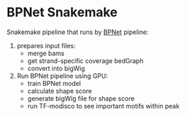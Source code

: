 # BPNet Snakemake 

Snakemake pipeline that runs by [BPNet](https://github.com/kundajelab/basepairmodels) pipeline:
1. prepares input files:
   	- merge bams
	- get strand-specific coverage bedGraph
 	- convert into bigWig 
3. Run BPNet pipeline using GPU:
	- train BPNet model  
	- calculate shape score
	- generate bigWig file for shape score
	- run TF-modisco to see important motifs within peak

